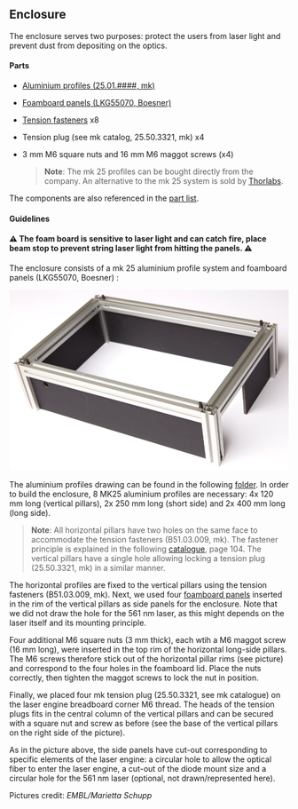 ## Enclosure

The enclosure serves two purposes: protect the users from laser light and prevent dust from depositing on the optics. 

#### Parts

- [Aluminium profiles (25.01.####, mk)](Posts)

- [Foamboard panels (LKG55070, Boesner)](Foamboard_panels)

- [Tension fasteners](https://shop.mk-group.com/verbindungselemente/spannverbindungen/296/spannverbinder-serie-25) x8

- Tension plug (see mk catalog, 25.50.3321, mk) x4

- 3 mm M6 square nuts and 16 mm M6 maggot screws (x4)

  > **Note**: The mk 25 profiles can be bought directly from the company. An alternative to the mk 25 system is sold by [Thorlabs](https://www.thorlabs.de/newgrouppage9.cfm?objectgroup_id=194).

The components are also referenced in the [part list](Parts).

#### Guidelines

#### :warning: The foam board is sensitive to laser light and can catch fire, place beam stop to prevent string laser light from hitting the panels. :warning:



The enclosure consists of a mk 25 aluminium profile system and foamboard panels (LKG55070, Boesner) :

![Enclosure](Enclosure.jpg)

The aluminium profiles drawing can be found in the following [folder](Posts). In order to build the enclosure, 8 MK25 aluminium profiles are necessary: 4x 120 mm long (vertical pillars), 2x 250 mm long (short side) and 2x 400 mm long (long side). 



> **Note**: All horizontal pillars have two holes on the same face to accommodate the tension fasteners (B51.03.009, mk). The fastener principle is explained in the following [catalogue](https://www.mk-group.com/fileadmin/media/catalog/en/mk_Profile_Technology_4.0.pdf), page 104. The vertical pillars have a single hole allowing locking a tension plug (25.50.3321, mk) in a similar manner.



The horizontal profiles are fixed to the vertical pillars using the tension fasteners (B51.03.009, mk). Next, we used four [foamboard panels](Foamboard_panels) inserted in the rim of the vertical pillars as side panels for the enclosure. Note that we did not draw the hole for the 561 nm laser, as this might depends on the laser itself and its mounting principle.

Four additional M6 square nuts (3 mm thick), each wtih a M6 maggot screw (16 mm long), were inserted in the top rim of the horizontal long-side pillars. The M6 screws therefore stick out of the horizontal pillar rims (see picture) and correspond to the four holes in the foamboard lid. Place the nuts correctly, then tighten the maggot screws to lock the nut in position.

Finally, we placed four mk tension plug (25.50.3321, see mk catalogue) on the laser engine breadboard corner M6 thread. The heads of the tension plugs fits in the central column of the vertical pillars and can be secured with a square nut and screw as before (see the base of the vertical pillars on the right side of the picture).

As in the picture above, the side panels have cut-out corresponding to specific elements of the laser engine: a circular hole to allow the optical fiber to enter the laser engine, a cut-out of the diode mount size and a circular hole for the 561 nm laser (optional, not drawn/represented here).  



Pictures credit: *EMBL/Marietta Schupp*